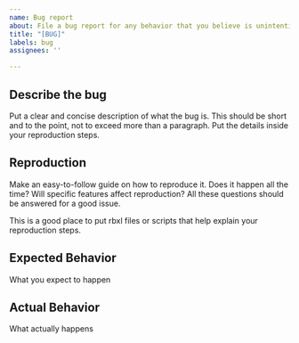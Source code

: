```yaml
---
name: Bug report
about: File a bug report for any behavior that you believe is unintentional or problematic
title: "[BUG]"
labels: bug
assignees: ''

---
```


## Describe the bug
Put a clear and concise description of what the bug is. This should be short and to the point, not to exceed more than a paragraph. Put the details inside your reproduction steps.

## Reproduction
Make an easy-to-follow guide on how to reproduce it. Does it happen all the time? Will specific features affect reproduction? All these questions should be answered for a good issue.

This is a good place to put rbxl files or scripts that help explain your reproduction steps.

## Expected Behavior
What you expect to happen

## Actual Behavior
What actually happens